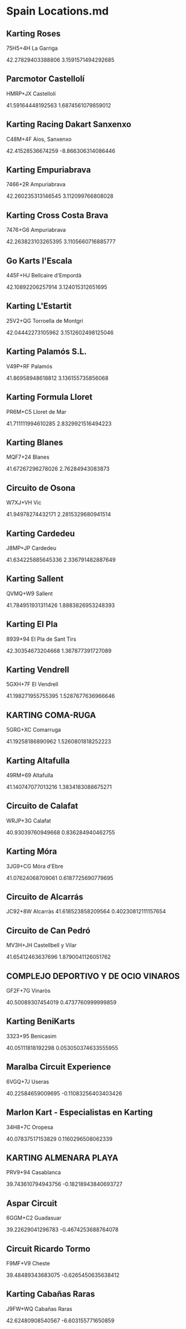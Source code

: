 # Spain Locations.md

## Karting Roses
75H5+4H La Garriga

42.27829403388806
3.1591571494292685

## Parcmotor Castellolí
HMRP+JX Castellolí

41.59164448192563
1.6874561079859012

## Karting Racing Dakart Sanxenxo
C48M+4F Aios, Sanxenxo

42.41528536674259
-8.866306314086446

## Karting Empuriabrava
7466+2R Ampuriabrava

42.260235313146545
3.112099766808028

## Karting Cross Costa Brava
7476+G6 Ampuriabrava

42.263823103265395
3.1105660716885777

## Go Karts l'Escala
445F+HJ Bellcaire d'Empordà

42.10892206257914
3.124015312651695

## Karting L'Estartit
25V2+QG Torroella de Montgrí

42.04442273105962
3.1512602498125046

## Karting Palamós S.L.
V49P+RF Palamós

41.86958948618812
3.136155735856068

## Karting Formula Lloret
PR6M+C5 Lloret de Mar

41.711111994610285
2.8329921516494223

## Karting Blanes
MQF7+24 Blanes

41.67267296278026
2.76284943083873

## Circuito de Osona
W7XJ+VH Vic

41.94978274432171
2.2815329680941514

## Karting Cardedeu
J8MP+JP Cardedeu

41.634225885645336
2.336791482887649

## Karting Sallent
QVMQ+W9 Sallent

41.784951931311426
1.8883826953248393

## Karting El Pla
8939+94 El Pla de Sant Tirs

42.30354673204668
1.367877391727089

## Karting Vendrell
5GXH+7F El Vendrell

41.198271955755395
1.5287677636966646

## KARTING COMA-RUGA
5GRG+XC Comarruga

41.19258186890962
1.5260801818252223

## Karting Altafulla
49RM+69 Altafulla

41.140747077013216
1.3834183088675271

## Circuito de Calafat
WRJP+3G Calafat

40.93039760949668
0.836284940462755

## Karting Móra
3JG9+CG Móra d'Ebre

41.07624068709061
0.6187725690779695

## Circuito de Alcarrás
JC92+8W Alcarràs
41.618523858209564
0.40230812111157654

## Circuito de Can Pedró
MV3H+JH Castellbell y Vilar

41.65412463637696
1.8790041126051762

## COMPLEJO DEPORTIVO Y DE OCIO VINAROS
GF2F+7G Vinaròs

40.50089307454019
0.4737760999999859

## Karting BeniKarts
3323+95 Benicasim

40.05111818192298
0.053050374633555955

## Maralba Circuit Experience
6VGQ+7J Useras

40.22584659009695
-0.11083256403403426

## Marlon Kart - Especialistas en Karting ️
34H8+7C Oropesa

40.07837517153829
0.1160296508062339

## KARTING ALMENARA PLAYA
PRV9+94 Casablanca

39.743610794943756
-0.18218943840693727

## Aspar Circuit
6GGM+C2 Guadasuar

39.22629041296783
-0.4674253688764078

## Circuit Ricardo Tormo
F9MF+V9 Cheste

39.48489343683075
-0.6265450635638412

## Karting Cabañas Raras
J9FW+WQ Cabañas Raras

42.62480908540567
-6.603155771650859
